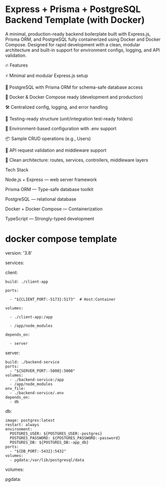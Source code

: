 # Express + Prisma + PostgreSQL Backend Template (with Docker)
A minimal, production-ready backend boilerplate built with Express.js, Prisma ORM, and PostgreSQL fully containerized using Docker and Docker Compose. Designed for rapid development with a clean, modular architecture and built-in support for environment configs, logging, and API validation.

🔥 Features

⚡ Minimal and modular Express.js setup

🧱 PostgreSQL with Prisma ORM for schema-safe database access

🐳 Docker & Docker Compose ready (development and production)

🛠 Centralized config, logging, and error handling

🧪 Testing-ready structure (unit/integration test-ready folders)

🔐 Environment-based configuration with .env support

📦 Sample CRUD operations (e.g., Users)

📜 API request validation and middleware support

📁 Clean architecture: routes, services, controllers, middleware layers


Tech Stack

Node.js + Express — web server framework

Prisma ORM — Type-safe database toolkit

PostgreSQL — relational database

Docker + Docker Compose — Containerization 

TypeScript — Strongly-typed development



# docker compose template

version: '3.8'


services:

  client:
  
    build: ./client-app
    
    ports:
    
      - "${CLIENT_PORT:-5173}:5173"  # Host:Container
      
    volumes:
    
      - ./client-app:/app
      
      - /app/node_modules
      
    depends_on:
    
      - server


  server:
  
    build: ./backend-service
    ports:
      - "${SERVER_PORT:-5000}:5000"
    volumes:
      - ./backend-service:/app
      - /app/node_modules
    env_file:
      - ./backend-service/.env
    depends_on:
      - db

  db:
  
    image: postgres:latest
    restart: always
    environment:
      POSTGRES_USER: ${POSTGRES_USER:-postgres}
      POSTGRES_PASSWORD: ${POSTGRES_PASSWORD:-password}
      POSTGRES_DB: ${POSTGRES_DB:-app_db}
    ports:
      - "${DB_PORT:-5432}:5432"
    volumes:
      - pgdata:/var/lib/postgresql/data


volumes:

  pgdata:





